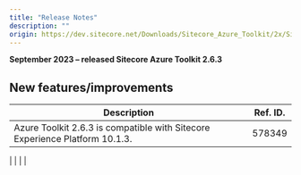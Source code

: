 ```yaml
---
title: "Release Notes"
description: ""
origin: https://dev.sitecore.net/Downloads/Sitecore_Azure_Toolkit/2x/Sitecore_Azure_Toolkit_263/Release_Notes
---
```


**September 2023 – released Sitecore Azure Toolkit 2.6.3**

## New features/improvements

 | Description | Ref. ID. |
 | --- | --- |
 | ​​Azure Toolkit 2.6.3 is compatible with Sitecore Experience Platform 10.1.3​.​ | 578349  
 |
 |  |  |